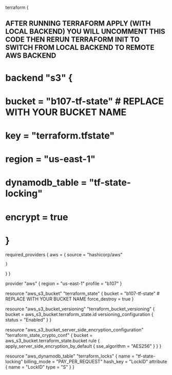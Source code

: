 terraform {
  
  ## AFTER RUNNING TERRAFORM APPLY (WITH LOCAL BACKEND) YOU WILL UNCOMMENT THIS CODE THEN RERUN TERRAFORM INIT TO SWITCH FROM LOCAL BACKEND TO REMOTE AWS BACKEND
  

#   backend "s3" {
#     bucket         = "b107-tf-state" # REPLACE WITH YOUR BUCKET NAME
#     key            = "terraform.tfstate"
#     region         = "us-east-1"
#     dynamodb_table = "tf-state-locking"
#     encrypt        = true
#   }

  required_providers {
    aws = {
      source  = "hashicorp/aws"
      
    }
  }
}

provider "aws" {
  region = "us-east-1"
  profile = "b107"
}

resource "aws_s3_bucket" "terraform_state" {
  bucket        = "b107-tf-state" # REPLACE WITH YOUR BUCKET NAME
  force_destroy = true
}

resource "aws_s3_bucket_versioning" "terraform_bucket_versioning" {
  bucket = aws_s3_bucket.terraform_state.id
  versioning_configuration {
    status = "Enabled"
  }
}

resource "aws_s3_bucket_server_side_encryption_configuration" "terraform_state_crypto_conf" {
  bucket        = aws_s3_bucket.terraform_state.bucket 
  rule {
    apply_server_side_encryption_by_default {
      sse_algorithm = "AES256"
    }
  }
}

resource "aws_dynamodb_table" "terraform_locks" {
  name         = "tf-state-locking"
  billing_mode = "PAY_PER_REQUEST"
  hash_key     = "LockID"
  attribute {
    name = "LockID"
    type = "S"
  }
}
